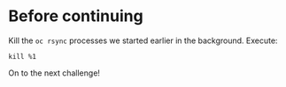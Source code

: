 # Before continuing

Kill the `oc rsync` processes we started earlier in the background. Execute:

~~~shell
kill %1
~~~

On to the next challenge!

